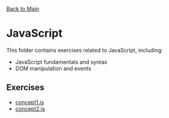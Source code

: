 [Back to Main](../readme.md)

# JavaScript

This folder contains exercises related to JavaScript, including:

* JavaScript fundamentals and syntax
* DOM manipulation and events

## Exercises

* [concept1.js](concept1.js)
* [concept2.js](concept2.js)

